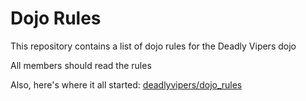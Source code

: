 Dojo Rules
==========

This repository contains a list of dojo rules for the Deadly Vipers dojo

All members should read the rules

Also, here's where it all started: [deadlyvipers/dojo_rules](https://github.com/deadlyvipers/dojo_rules)
